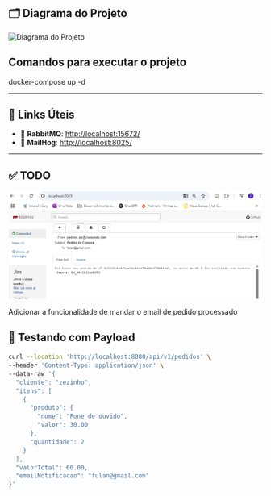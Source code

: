 ## 🗂️ Diagrama do Projeto

![Diagrama do Projeto](imagens/Diagrama.PNG)


<h2>Comandos para executar o projeto </h2>
docker-compose up -d


---

## 🔗 Links Úteis

- 🐇 **RabbitMQ**: [http://localhost:15672/](http://localhost:15672/)
- 📧 **MailHog**: [http://localhost:8025/](http://localhost:8025/)

---

## ✅ TODO
![PrintToDo.PNG](imagens/PrintToDo.PNG)

Adicionar a funcionalidade de mandar o email de pedido processado

## 🧪 Testando com Payload

```bash
curl --location 'http://localhost:8080/api/v1/pedidos' \
--header 'Content-Type: application/json' \
--data-raw '{
  "cliente": "zezinho",
  "itens": [
    {
      "produto": {
        "nome": "Fone de ouvido",
        "valor": 30.00
      },
      "quantidade": 2
    }
  ],
  "valorTotal": 60.00,
  "emailNotificacao": "fulan@gmail.com"
}'
```
